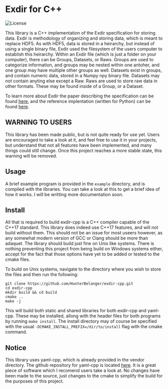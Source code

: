 # Exdir for C++
![License](https://img.shields.io/github/license/HunterBelanger/exdir-cpp.svg)

This library is a C++ implementation of the Exdir specification for storing data.
Exdir is methodology of organizing and storing data, which is meant to replace 
HDF5. As with HDF5, data is stored in a heirarchy, but instead of using a single 
binary file, Exdir used the filesystem of the users computer to establish this 
heirarchy. Within an Exdir file (which is just a folder on your computer), there
can be Groups, Datasets, or Raws. Groups are used to categorize information, and
groups may be nested within one antoher, and one group may have multiple other
groups as well. Datasets exist in groups, and contain numeric data, stored in a
Numpy npy binary file. Datasets may not contain anyting else except a Raw. Raws
are used to store raw data in other formats. These may be found inside of a
Group, or a Dataset. 

To learn more about Exdir the paper describing the specification can be found 
[here](https://www.frontiersin.org/articles/10.3389/fninf.2018.00016/full), and 
the reference implentation (written for Python) can be found 
[here](https://github.com/CINPLA/exdir).

## WARNING TO USERS
This library has been made public, but is not quite ready for use yet. Users are 
encouraged to take a look at it, and feel free to use it in your projects, but 
understand that not all features have been implemented, and many things could 
still change. Once this project reaches a more stable state, this warning will
be removed.

## Usage
A brief example program is provided in the ```example``` directory, and is 
compiled with the libraries. You can take a look at this to get a brief idea of
how it works. I will be writting more documentation soon.

## Install
All that is required to build exdir-cpp is a C++ compiler capable of the C++17
standard. This library does indeed use C++17 features, and will not build 
without them. This should not be an issue for most useers however, as any 
somewhat modern version of GCC or Clang should be more than adaquet. The 
library should build just fine on Unix  like systems. There is nothing 
preventing this project from being build on Windows systems either, accept for
the fact that those options have yet to be added or tested to the cmake files.

To build on Unix systems, navigate to the directory where you wish to store the 
files and then run the following:
```
git clone https://github.com/HunterBelanger/exdir-cpp.git
cd exdir-cpp
mkdir build && cd build
cmake ..
make -j
```
This will build both static and shared libraries for both exdir-cpp and 
yaml-cpp. These may be installed, allong with the header files for both
programs by running ```make install```. The install directory may of course
be specified with the usual ```-DCMAKE_INSTALL_PREFIX=/dir/to/install``` flag
with the cmake command.

## Notice
This library uses yaml-cpp, which is already provided in the vendor directory. 
The github repository for yaml-cpp is located 
[here](https://github.com/jbeder/yaml-cpp). It is a great piece of software 
which I recomend users take a look at. No changes have been made to the source,
just changes to the cmake to simplify the build for the purposes of this
project.
